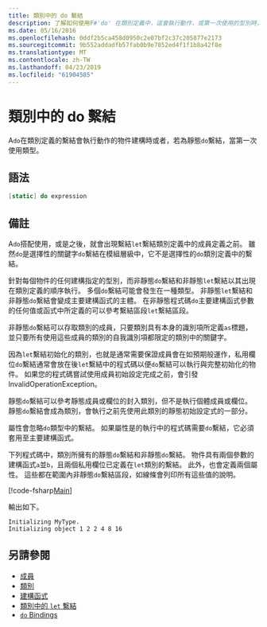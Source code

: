 ```yaml
---
title: 類別中的 do 繫結
description: 了解如何使用F#'do' 在類別定義中，這會執行動作，或第一次使用的型別時，物件建構的繫結。
ms.date: 05/16/2016
ms.openlocfilehash: 0ddf2b5ca458d0950c2e07bf2c37c205877e2173
ms.sourcegitcommit: 9b552addadfb57fab0b9e7852ed4f1f1b8a42f8e
ms.translationtype: MT
ms.contentlocale: zh-TW
ms.lasthandoff: 04/23/2019
ms.locfileid: "61904585"
---
```

# <a name="do-bindings-in-classes"></a>類別中的 do 繫結

A`do`在類別定義的繫結會執行動作的物件建構時或者，若為靜態`do`繫結，當第一次使用類型。

## <a name="syntax"></a>語法

```fsharp
[static] do expression
```

## <a name="remarks"></a>備註

A`do`搭配使用，或是之後，就會出現繫結`let`繫結類別定義中的成員定義之前。 雖然`do`是選擇性的關鍵字`do`繫結在模組層級中，它不是選擇性的`do`類別定義中的繫結。

針對每個物件的任何建構指定的型別，而非靜態`do`繫結和非靜態`let`繫結以其出現在類別定義的順序執行。 多個`do`繫結可能會發生在一種類型。 非靜態`let`繫結和非靜態`do`繫結會變成主要建構函式的主體。 在非靜態程式碼`do`主要建構函式參數的任何值或函式中所定義的可以參考繫結區段`let`繫結區段。

非靜態`do`繫結可以存取類別的成員，只要類別具有本身的識別項所定義`as`標題，並只要所有使用這些成員的類別的自我識別項都限定的類別中的關鍵字。

因為`let`繫結初始化的類別，也就是通常需要保證成員會在如預期般運作，私用欄位`do`繫結通常會放在後`let`繫結中的程式碼以便`do`繫結可以執行與完整初始化的物件。 如果您的程式碼嘗試使用成員初始設定完成之前，會引發 InvalidOperationException。

靜態`do`繫結可以參考靜態成員或欄位的封入類別，但不是執行個體成員或欄位。 靜態`do`繫結會成為類別，會執行之前先使用此類別的靜態初始設定式的一部分。

屬性會忽略`do`類型中的繫結。 如果屬性是的執行中的程式碼需要`do`繫結，它必須套用至主要建構函式。

下列程式碼中，類別所擁有的靜態`do`繫結和非靜態`do`繫結。 物件具有兩個參數的建構函式`a`並`b`，且兩個私用欄位已定義在`let`類別的繫結。 此外，也會定義兩個屬性。 這些都在範圍內非靜態`do`繫結區段，如線條會列印所有這些值的說明。

[!code-fsharp[Main](../../../../samples/snippets/fsharp/lang-ref-1/snippet3101.fs)]

輸出如下。

```console
Initializing MyType.
Initializing object 1 2 2 4 8 16
```

## <a name="see-also"></a>另請參閱

- [成員](index.md)
- [類別](../classes.md)
- [建構函式](constructors.md)
- [類別中的 `let` 繫結](let-bindings-in-classes.md)
- [`do` Bindings](../functions/do-Bindings.md)